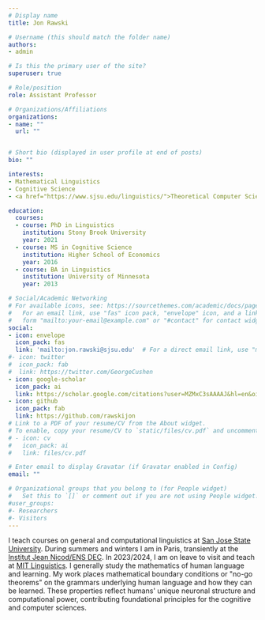 ```yaml
---
# Display name
title: Jon Rawski

# Username (this should match the folder name)
authors:
- admin

# Is this the primary user of the site?
superuser: true

# Role/position
role: Assistant Professor

# Organizations/Affiliations
organizations:
- name: ""
  url: ""


# Short bio (displayed in user profile at end of posts)
bio: ""

interests:
- Mathematical Linguistics
- Cognitive Science
- <a href="https://www.sjsu.edu/linguistics/">Theoretical Computer Science</a>

education:
  courses:
  - course: PhD in Linguistics
    institution: Stony Brook University
    year: 2021 
  - course: MS in Cognitive Science
    institution: Higher School of Economics
    year: 2016
  - course: BA in Linguistics
    institution: University of Minnesota
    year: 2013

# Social/Academic Networking
# For available icons, see: https://sourcethemes.com/academic/docs/page-builder/#icons
#   For an email link, use "fas" icon pack, "envelope" icon, and a link in the
#   form "mailto:your-email@example.com" or "#contact" for contact widget.
social:
- icon: envelope
  icon_pack: fas
  link: 'mailto:jon.rawski@sjsu.edu'  # For a direct email link, use "mailto:test@example.org".
#- icon: twitter
#  icon_pack: fab
#  link: https://twitter.com/GeorgeCushen
- icon: google-scholar
  icon_pack: ai
  link: https://scholar.google.com/citations?user=MZMxC3sAAAAJ&hl=en&oi=ao
- icon: github
  icon_pack: fab
  link: https://github.com/rawskijon
# Link to a PDF of your resume/CV from the About widget.
# To enable, copy your resume/CV to `static/files/cv.pdf` and uncomment the lines below.
# - icon: cv
#   icon_pack: ai
#   link: files/cv.pdf

# Enter email to display Gravatar (if Gravatar enabled in Config)
email: ""

# Organizational groups that you belong to (for People widget)
#   Set this to `[]` or comment out if you are not using People widget.
#user_groups:
#- Researchers
#- Visitors
---
```


I teach courses on general and computational linguistics at <a href="https://www.sjsu.edu/linguistics/">San Jose State University</a>. During summers and winters I am in Paris, transiently at the <a href="https://cognition.ens.fr">Institut Jean Nicod/ENS DEC</a>. In 2023/2024, I am on leave to visit and teach at <a href="https://linguistics.mit.edu/">MIT Linguistics</a>. I generally study the mathematics of human language and learning. My work places mathematical boundary conditions or "no-go theorems" on the grammars underlying human language and how they can be learned. These properties reflect humans' unique neuronal structure and computational power, contributing foundational principles for the cognitive and computer sciences. 